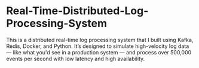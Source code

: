 # Real-Time-Distributed-Log-Processing-System
This is a distributed real-time log processing system that I built using Kafka, Redis, Docker, and Python. It’s designed to simulate high-velocity log data — like what you'd see in a production system — and process over 500,000 events per second with low latency and high availability.
